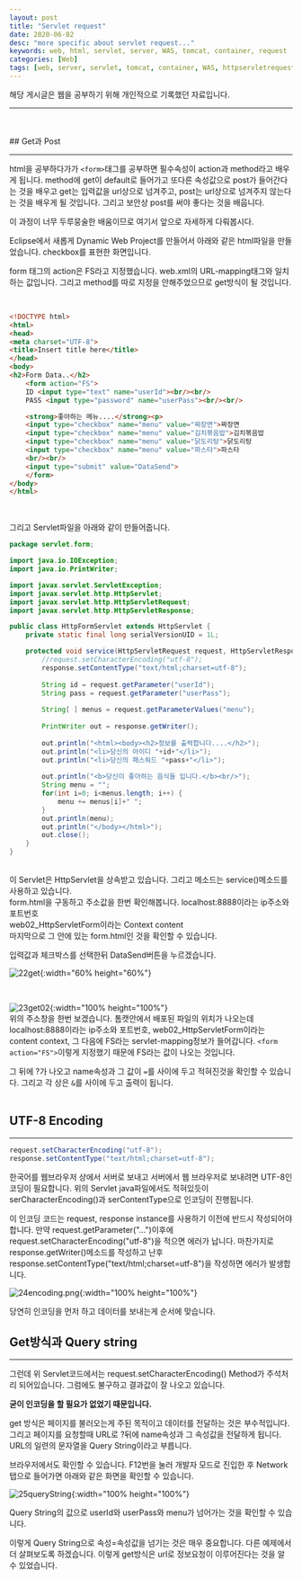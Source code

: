 ```yaml
---
layout: post
title: "Servlet request"
date: 2020-06-02
desc: "more specific about servlet request..."
keywords: web, html, servlet, server, WAS, tomcat, container, request
categories: [Web]
tags: [web, server, servlet, tomcat, container, WAS, httpservletrequest]
---
```

해당 게시글은 웹을 공부하기 위해 개인적으로 기록했던 자료입니다.
___
<br>
<br>
## Get과 Post

___

html을 공부하다가가 `<form>`태그를 공부하면 필수속성이 action과 method라고 배우게 됩니다. method에 get이 default로 들어가고 또다른 속성값으로 post가 들어간다는 것을 배우고 get는 입력값을 url상으로 넘겨주고, post는 url상으로 넘겨주지 않는다는 것을 배우게 될 것입니다. 그리고 보안상 post를 써야 좋다는 것을 배웁니다.

이 과정이 너무 두루뭉술한 배움이므로 여기서 앞으로 자세하게 다뤄봅시다.

Eclipse에서 새롭게 Dynamic Web Project를 만들어서 아래와 같은 html파일을 만들었습니다. checkbox를 표현한 화면입니다. 

form 태그의 action은 FS라고 지정했습니다. web.xml의 URL-mapping태그와 일치하는 값입니다. 그리고 method를 따로 지정을 안해주었으므로 get방식이 될 것입니다.

<br>

~~~html
<!DOCTYPE html>
<html>
<head>
<meta charset="UTF-8">
<title>Insert title here</title>
</head>
<body>
<h2>Form Data..</h2>
    <form action="FS">
    ID <input type="text" name="userId"><br/><br/>
    PASS <input type="password" name="userPass"><br/><br/>

    <strong>좋아하는 메뉴....</strong><p>
    <input type="checkbox" name="menu" value="짜장면">짜장면
    <input type="checkbox" name="menu" value="김치볶음밥">김치볶음밥
    <input type="checkbox" name="menu" value="닭도리탕">닭도리탕
    <input type="checkbox" name="menu" value="파스타">파스타
    <br/><br/>
    <input type="submit" value="DataSend">
    </form>
</body>
</html>
~~~
<br>

그리고 Servlet파일을 아래와 같이 만들어줍니다.
<br>

~~~java
package servlet.form;

import java.io.IOException;
import java.io.PrintWriter;

import javax.servlet.ServletException;
import javax.servlet.http.HttpServlet;
import javax.servlet.http.HttpServletRequest;
import javax.servlet.http.HttpServletResponse;

public class HttpFormServlet extends HttpServlet {
	private static final long serialVersionUID = 1L;

	protected void service(HttpServletRequest request, HttpServletResponse response) throws ServletException, IOException {
		//request.setCharacterEncoding("utf-8");
		response.setContentType("text/html;charset=utf-8");
		
		String id = request.getParameter("userId");
		String pass = request.getParameter("userPass");
		
		String[ ] menus = request.getParameterValues("menu");
		
		PrintWriter out = response.getWriter();
		
		out.println("<html><body><h2>정보를 출력합니다....</h2>");
		out.println("<li>당신의 아이디 "+id+"</li>");
		out.println("<li>당신의 패스워드 "+pass+"</li>");
		
		out.println("<b>당신이 좋아하는 음식들 입니다.</b><br/>");
		String menu = "";
		for(int i=0; i<menus.length; i++) {
			menu += menus[i]+" ";
		}
		out.println(menu);
		out.println("</body></html>");
		out.close();
	}
}
~~~
<br>
이 Servlet은 HttpServlet을 상속받고 있습니다. 그리고 메소드는 service()메소드를 사용하고 있습니다.
<br>
form.html을 구동하고 주소값을 한번 확인해봅니다. localhost:8888이라는 ip주소와 포트번호<br>
web02_HttpServletForm이라는 Context content<br>
마지막으로 그 안에 있는 form.html인 것을 확인할 수 있습니다.

입력값과 체크박스를 선택한뒤 DataSend버튼을 누르겠습니다. 

![22get](/static/assets/img/blog/web/01MakeSimpleServlet/22get.png){:width="60% height="60%"}

<br>

![23get02](/static/assets/img/blog/web/01MakeSimpleServlet/23get02.png){:width="100% height="100%"}
<br>
위의 주소창을 한번 보겠습니다. 톰캣안에서 배포된 파일의 위치가 나오는데<br>
localhost:8888이라는 ip주소와 포트번호, web02_HttpServletForm이라는 content context, 그 다음에 FS라는 servlet-mapping정보가 들어갑니다. `<form action="FS">`이렇게 지정했기 때문에 FS라는 값이 나오는 것입니다.

그 뒤에 ?가 나오고 name속성과 그 값이 `=`를 사이에 두고 적혀진것을 확인할 수 있습니다. 그리고 각 상은 `&`를 사이에 두고 출력이 됩니다.
<br>
<br>

## UTF-8 Encoding

___

~~~java
request.setCharacterEncoding("utf-8");
response.setContentType("text/html;charset=utf-8");	
~~~

한국어를 웹브라우저 상에서 서버로 보내고 서버에서 웹 브라우저로 보내려면 UTF-8인코딩이 필요합니다. 위의 Servlet java파일에서도 적혀있듯이 serCharacterEncoding()과 serContentType으로 인코딩이 진행됩니다.

이 인코딩 코드는 request, response instance를 사용하기 이전에 반드시 작성되어야 합니다. 만약 request.getParameter("...")이후에 request.setCharacterEncoding("utf-8")을 적으면 에러가 납니다. 마찬가지로 response.getWriter()메소드를 작성하고 난후 response.setContentType("text/html;charset=utf-8")을 작성하면 에러가 발생합니다. 

![24encoding.png](/static/assets/img/blog/web/01MakeSimpleServlet/24encoding.png){:width="100% height="100%"}

당연히 인코딩을 먼저 하고 데이터를 보내는게 순서에 맞습니다.

## Get방식과 Query string

___

그런데 위 Servlet코드에서는 request.setCharacterEncoding() Method가 주석처리 되어있습니다. 그럼에도 불구하고 결과값이 잘 나오고 있습니다. 

**굳이 인코딩을 할 필요가 없었기 때문입니다.**

get 방식은 페이지를 불러오는게 주된 목적이고 데이터를 전달하는 것은 부수적입니다. 그리고 페이지를 요청할때 URL로 ?뒤에 name속성과 그 속성값을 전달하게 됩니다. URL의 일련의 문자열을 Query String이라고 부릅니다. 

브라우저에서도 확인할 수 있습니다. F12번을 눌러 개발자 모드로 진입한 후 Network탭으로 들어가면 아래와 같은 화면을 확인할 수 있습니다. 

![25queryString](/static/assets/img/blog/web/01MakeSimpleServlet/25queryString.png){:width="100% height="100%"}

Query String의 값으로 userId와 userPass와 menu가 넘어가는 것을 확인할 수 있습니다.

이렇게 Query String으로 속성=속성값을 넘기는 것은 매우 중요합니다. 다른 예제에서 더 살펴보도록 하겠습니다. 이렇게 get방식은 url로 정보요청이 이루어진다는 것을 알 수 있었습니다.

